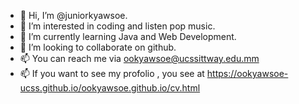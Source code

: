 - 👋 Hi, I’m @juniorkyawsoe.
- 👀 I’m interested in coding and listen pop music.
- 🌱 I’m currently learning Java and Web Development.
- 💞️ I’m looking to collaborate on github.
- 📫 You can reach me via ookyawsoe@ucssittway.edu.mm
- 📫 If you want to see my profolio , you see at  https://ookyawsoe-ucss.github.io/ookyawsoe.github.io/cv.html
<!---
juniorkyawsoe/juniorkyawsoe is a ✨ special ✨ repository because its `README.md` (this file) appears on your GitHub profile.
You can click the Preview link to take a look at your changes.
--->
